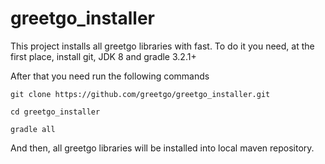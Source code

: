 # greetgo_installer

This project installs all greetgo libraries with fast. To do it you need, at the first place, 
install git, JDK 8 and gradle 3.2.1+

After that you need run the following commands

    git clone https://github.com/greetgo/greetgo_installer.git

    cd greetgo_installer

    gradle all

And then, all greetgo libraries will be installed into local maven repository.
